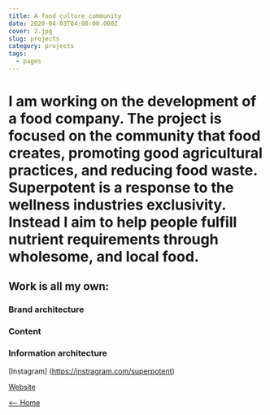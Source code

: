 ```yaml
---
title: A food culture community
date: 2020-04-03T04:00:00.000Z
cover: 2.jpg
slug: projects
category: projects
tags:
  - pages
---
```

# I am working on the development of a food company. The project is focused on the community that food creates, promoting good agricultural practices, and reducing food waste. Superpotent is a response to the wellness industries exclusivity. Instead I aim to help people fulfill nutrient requirements through wholesome, and local food.

## Work is all my own:

### Brand architecture
### Content
### Information architecture


[Instagram] (https://instragram.com/superpotent)

[Website](https://superpotent.world/)

[<-- Home](https://romanceoffice.com)
